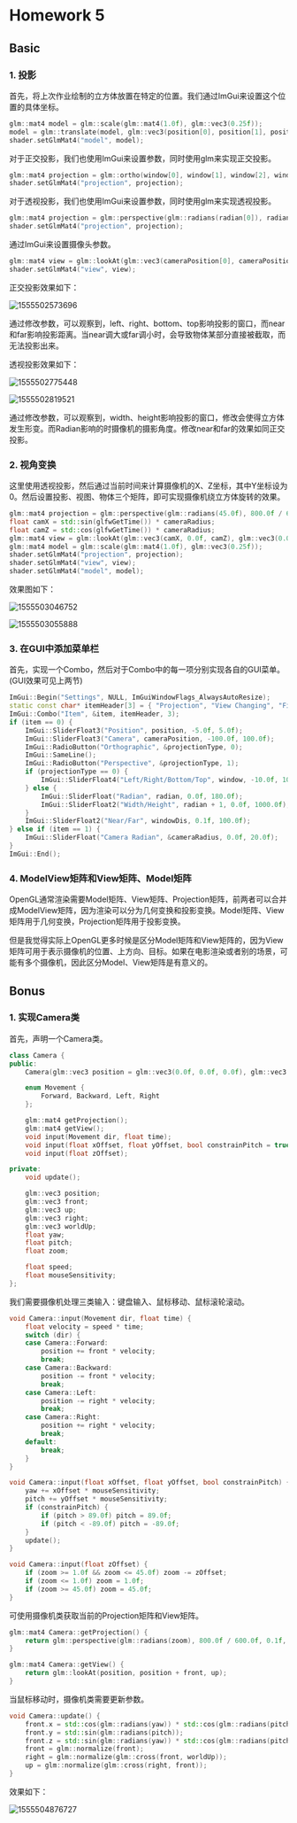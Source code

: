 # Homework 5

## Basic

### 1. 投影

首先，将上次作业绘制的立方体放置在特定的位置。我们通过ImGui来设置这个位置的具体坐标。

```c++
glm::mat4 model = glm::scale(glm::mat4(1.0f), glm::vec3(0.25f));
model = glm::translate(model, glm::vec3(position[0], position[1], position[2]));
shader.setGlmMat4("model", model);
```

对于正交投影，我们也使用ImGui来设置参数，同时使用glm来实现正交投影。

```c++
glm::mat4 projection = glm::ortho(window[0], window[1], window[2], window[3], windowDis[0], windowDis[1]);
shader.setGlmMat4("projection", projection);
```

对于透视投影，我们也使用ImGui来设置参数，同时使用glm来实现透视投影。

```c++
glm::mat4 projection = glm::perspective(glm::radians(radian[0]), radian[1] / radian[2], windowDis[0], windowDis[1]);
shader.setGlmMat4("projection", projection);
```

通过ImGui来设置摄像头参数。

```c++
glm::mat4 view = glm::lookAt(glm::vec3(cameraPosition[0], cameraPosition[1], cameraPosition[2]), glm::vec3(0.0f, 0.0f, 0.0f), glm::vec3(0.0f, 1.0f, 0.0f));
shader.setGlmMat4("view", view);
```

正交投影效果如下：

![1555502573696](hw5/1555502573696.png)

通过修改参数，可以观察到，left、right、bottom、top影响投影的窗口，而near和far影响投影距离。当near调大或far调小时，会导致物体某部分直接被截取，而无法投影出来。

透视投影效果如下：

![1555502775448](hw5/1555502775448.png)

![1555502819521](hw5/1555502819521.png)

通过修改参数，可以观察到，width、height影响投影的窗口，修改会使得立方体发生形变。而Radian影响的时摄像机的摄影角度。修改near和far的效果如同正交投影。

### 2. 视角变换

这里使用透视投影，然后通过当前时间来计算摄像机的X、Z坐标，其中Y坐标设为0。然后设置投影、视图、物体三个矩阵，即可实现摄像机绕立方体旋转的效果。

```c++
glm::mat4 projection = glm::perspective(glm::radians(45.0f), 800.0f / 600.0f, 0.1f, 100.0f);
float camX = std::sin(glfwGetTime()) * cameraRadius;
float camZ = std::cos(glfwGetTime()) * cameraRadius;
glm::mat4 view = glm::lookAt(glm::vec3(camX, 0.0f, camZ), glm::vec3(0.0f, 0.0f, 0.0f), glm::vec3(0.0f, 1.0f, 0.0f));
glm::mat4 model = glm::scale(glm::mat4(1.0f), glm::vec3(0.25f));
shader.setGlmMat4("projection", projection);
shader.setGlmMat4("view", view);
shader.setGlmMat4("model", model);
```

效果图如下：

![1555503046752](hw5/1555503046752.png)

![1555503055888](hw5/1555503055888.png)

### 3. 在GUI中添加菜单栏

首先，实现一个Combo，然后对于Combo中的每一项分别实现各自的GUI菜单。(GUI效果可见上两节)

```c++
ImGui::Begin("Settings", NULL, ImGuiWindowFlags_AlwaysAutoResize);
static const char* itemHeader[3] = { "Projection", "View Changing", "First Person Shooting" };
ImGui::Combo("Item", &item, itemHeader, 3);
if (item == 0) {
    ImGui::SliderFloat3("Position", position, -5.0f, 5.0f);
    ImGui::SliderFloat3("Camera", cameraPosition, -100.0f, 100.0f);
    ImGui::RadioButton("Orthographic", &projectionType, 0);
    ImGui::SameLine();
    ImGui::RadioButton("Perspective", &projectionType, 1);
    if (projectionType == 0) {
        ImGui::SliderFloat4("Left/Right/Bottom/Top", window, -10.0f, 10.0f);
    } else {
        ImGui::SliderFloat("Radian", radian, 0.0f, 180.0f);
        ImGui::SliderFloat2("Width/Height", radian + 1, 0.0f, 1000.0f);
    }
    ImGui::SliderFloat2("Near/Far", windowDis, 0.1f, 100.0f);
} else if (item == 1) {
    ImGui::SliderFloat("Camera Radian", &cameraRadius, 0.0f, 20.0f);
}
ImGui::End();
```

### 4. ModelView矩阵和View矩阵、Model矩阵

OpenGL通常渲染需要Model矩阵、View矩阵、Projection矩阵，前两者可以合并成ModelView矩阵，因为渲染可以分为几何变换和投影变换。Model矩阵、View矩阵用于几何变换，Projection矩阵用于投影变换。

但是我觉得实际上OpenGL更多时候是区分Model矩阵和View矩阵的，因为View矩阵可用于表示摄像机的位置、上方向、目标。如果在电影渲染或者别的场景，可能有多个摄像机，因此区分Model、View矩阵是有意义的。

## Bonus

### 1. 实现Camera类

首先，声明一个Camera类。

```c++
class Camera {
public:
    Camera(glm::vec3 position = glm::vec3(0.0f, 0.0f, 0.0f), glm::vec3 worldUp = glm::vec3(0.0f, 1.0f, 0.0f), float yaw = -90.0f, float pitch = 0.0f);

    enum Movement {
        Forward, Backward, Left, Right
    };

    glm::mat4 getProjection();
    glm::mat4 getView();
    void input(Movement dir, float time);
    void input(float xOffset, float yOffset, bool constrainPitch = true);
    void input(float zOffset);

private:
    void update();

    glm::vec3 position;
    glm::vec3 front;
    glm::vec3 up;
    glm::vec3 right;
    glm::vec3 worldUp;
    float yaw;
    float pitch;
    float zoom;

    float speed;
    float mouseSensitivity;
};
```

我们需要摄像机处理三类输入：键盘输入、鼠标移动、鼠标滚轮滚动。

```c++
void Camera::input(Movement dir, float time) {
    float velocity = speed * time;
    switch (dir) {
    case Camera::Forward:
        position += front * velocity;
        break;
    case Camera::Backward:
        position -= front * velocity;
        break;
    case Camera::Left:
        position -= right * velocity;
        break;
    case Camera::Right:
        position += right * velocity;
        break;
    default:
        break;
    }
}

void Camera::input(float xOffset, float yOffset, bool constrainPitch) {
    yaw += xOffset * mouseSensitivity;
    pitch += yOffset * mouseSensitivity;
    if (constrainPitch) {
        if (pitch > 89.0f) pitch = 89.0f;
        if (pitch < -89.0f) pitch = -89.0f;
    }
    update();
}

void Camera::input(float zOffset) {
    if (zoom >= 1.0f && zoom <= 45.0f) zoom -= zOffset;
    if (zoom <= 1.0f) zoom = 1.0f;
    if (zoom >= 45.0f) zoom = 45.0f;
}
```

可使用摄像机类获取当前的Projection矩阵和View矩阵。

```c++
glm::mat4 Camera::getProjection() {
    return glm::perspective(glm::radians(zoom), 800.0f / 600.0f, 0.1f, 100.0f);
}

glm::mat4 Camera::getView() {
    return glm::lookAt(position, position + front, up);
}
```

当鼠标移动时，摄像机类需要更新参数。

```c++
void Camera::update() {
    front.x = std::cos(glm::radians(yaw)) * std::cos(glm::radians(pitch));
    front.y = std::sin(glm::radians(pitch));
    front.z = std::sin(glm::radians(yaw)) * std::cos(glm::radians(pitch));
    front = glm::normalize(front);
    right = glm::normalize(glm::cross(front, worldUp));
    up = glm::normalize(glm::cross(right, front));
}
```

效果如下：

![1555504876727](hw5/1555504876727.png)

